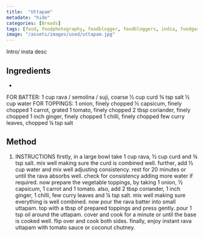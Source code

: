 ```yaml
---
title:  "Uttapam"
metadate: "hide"
categories: [Breads]
tags: [food, foodphotography, foodblogger, foodbloggers, india, foodgasm, indianfood, love, foodcoma, foodporn,indiancooking, indianrecipe, foodlovers, indianfood, indianfoodbloggers, foodiesofinstagram, foodlove, indian, indiancouple, eatlocal, eathealthy, eatwell, desifood, trending, tasty, taste, yummyinmytummy, foodie, instafood, instafoodie, foodstagram, instagood, passionatepaprika, foodblog, easy, indian, recipe, mothersrecipe, cooking, easycooking, easyrecipe, simple, simplefood ]
image: "/assets/images/used/uttapam.jpg"
---
```


Intro/ insta desc 

## Ingredients

- 
FOR BATTER:
1 cup rava / semolina / suji, coarse
½ cup curd
¾ tsp salt
½  cup water
FOR TOPPINGS:
1 onion, finely chopped
½ capsicum, finely chopped
1 carrot, grated
1 tomato, finely chopped
2 tbsp coriander, finely chopped
1 inch ginger, finely chopped
1 chilli, finely chopped
few curry leaves, chopped
¼ tsp salt
## Method

1. INSTRUCTIONS
firstly, in a large bowl take 1 cup rava, ½ cup curd and ¾ tsp salt.
mix well making sure the curd is combined well.
further, add ½ cup water and mix well adjusting consistency.
rest for 20 minutes or until the rava absorbs well.
check for consistency adding more water if required.
now prepare the vegetable toppings, by taking 1 onion, ½ capsicum, 1 carrot and 1 tomato.
also, add 2 tbsp coriander, 1 inch ginger, 1 chilli, few curry leaves and ¼ tsp salt.
mix well making sure everything is well combined.
now pour the rava batter into small uttapam.
top with a tbsp of prepared toppings and press gently.
pour 1 tsp oil around the uttapam.
cover and cook for a minute or until the base is cooked well.
flip over and cook both sides.
finally, enjoy instant rava uttapam with tomato sauce or coconut chutney.


